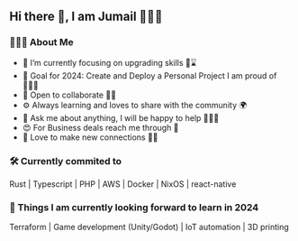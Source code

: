 ## Hi there 👋, I am Jumail 👨🏻‍💻

### 👨🏻‍💻 About Me
- 🔭 I’m currently focusing on upgrading skills 👨⌛️
- 🌱 Goal for 2024: Create and Deploy a Personal Project I am proud of 👨🏻‍💻
- 👯 Open to collaborate 🧑‍💻
- ⚙️ Always learning and loves to share with the community 🌍
- 💬 Ask me about anything, I will be happy to help 👦🏻🥰
- 😍 For Business deals reach me through 📩
- 🤗 Love to make new connections 👫🐥

### 🛠 Currently commited to
Rust | Typescript | PHP | AWS | Docker | NixOS | react-native

### 📕 Things I am currently looking forward to learn in 2024
Terraform | Game development (Unity/Godot) | IoT automation | 3D printing 

